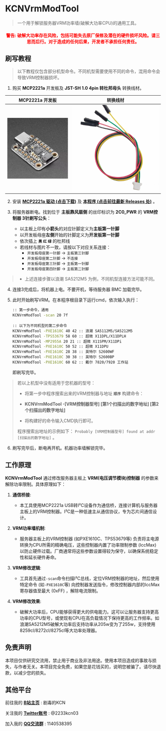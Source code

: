 # KCNVrmModTool

> 一个用于解锁服务器VRM功率墙(破解大功率CPU)的通用工具。

<h4 style="color:red; text-align:center;"> 
警告: 破解大功率存在风险，包括可能失去原厂保修及潜在的硬件损坏风险。请三思而后行。对于造成的任何后果，开发者不承担任何责任。
</h4>

## 刷写教程
> 以下教程仅包含部分机型命令。不同机型需要使用不同的命令，混用命令会导致VRM控制器损坏。

1. 购买 **MCP2221a** 开发板及 **JST-SH 1.0 4pin 转杜邦母头** 转换线材。

| MCP2221a 开发板 | 转换线材 |
|-----------------|---------|
| ![MCP2221a](./Docs/images/MCP2221a.png) | ![JST-SH4pin](./Docs/images/JST.png) |

2. 安装 **[MCP2221a 驱动 (点击下载)](https://ww1.microchip.com/downloads/aemDocuments/documents/OTH/ProductDocuments/SoftwareLibraries/Firmware/MCP2221_Windows_Driver_2021-02-22.zip)** 及 **[本程序 (点击前往最新 Releases 处)](https://github.com/JDDKCN/KCNVrmModTool/releases)** 。

3. 将服务器断电。找到位于 **主板靠风扇侧** 的丝印标识为 **2C0_PWR** 的 **VRM控制器 3针刷写公头**：
   - 以主板上印有**小箭头**的对应针脚定义为**主板第一针脚**
   - 以开发板母座**左侧**开始的针脚定义为**开发板第一针脚**
   - 依次插上 **`黑` `红` `绿`** 的杜邦线
   - 若线材与图片不一致，请按以下对应关系连接：
     - `开发板母座第一针脚` → `主板第三针脚`
     - `开发板母座第二针脚` → `不连接`
     - `开发板母座第三针脚` → `主板第一针脚`
     - `开发板母座第四针脚` → `主板第二针脚`
       
> - 上述连接步骤以浪潮 SA5212M5 为例，不同机型连接方法可能不同。

4. 连接3完成后，将机器上电。不要开机，等待服务器 BMC 加载完毕。

5. 此时开始刷写VRM。在本程序根目录下运行cmd，依次输入执行：
   ```bash
   :: 第一步命令，通用
   KCNVrmModTool -scan 20 7f 

   :: 以下为不同机型的第二步命令
   KCNVrmModTool -PXE1610C 40 42 :: 浪潮 SA5112M5/SA5212M5
   KCNVrmModTool -TPS53679 58 60 :: 超微 X11DPL/X11DPLH
   KCNVrmModTool -MP2955A 20 21 :: 超微 X11SPM/X11DPi
   KCNVrmModTool -PXE1610C 50 52 :: 超微 X11DPU
   KCNVrmModTool -PXE1610C 28 38 :: 英特尔 S2600WF
   KCNVrmModTool -PXE1610C 30 38 :: 英特尔 S2600BP
   KCNVrmModTool -PXE1610C 60 62 :: 戴尔 7820/7920 工作站
   ```
   即刷写完毕。

> 若以上机型中没有适用于您机器的型号：
> 
> - 将第一步中程序搜索出来的VRM控制器与地址 **`顺序`** 构建命令：
>
> - **KCNVrmModTool -[VRM控制器型号] [第1个扫描出的数字地址] [第2个扫描出的数字地址]**
>
> - 将构建好的命令输入CMD执行即可。
>
> 程序搜索出地址的示例如下： `Probably [VRM控制器型号] found at addr [扫描出的数字地址]` 。

6. 刷写完毕后，断电再开机。机器功率墙解锁完毕。

## 工作原理

**KCNVrmModTool** 通过修改服务器主板上 **VRM(电压调节模块)控制器** 的参数来解除功率限制。具体原理如下：

1. **通信桥接**: 
   - 本工具使用MCP2221a USB转I²C设备作为通信桥，连接计算机与服务器主板上的VRM控制器。I²C是一种低速主从通信协议，专为芯片间通信设计。

2. **VRM功率墙机制**:
   - 服务器主板上的VRM控制器 (如PXE1610C、TPS53679等) 负责将主电源转换为CPU所需的精确电压，这些控制器内置了功率限制参数 (IccMax) 以防止硬件过载。厂商通常将这些参数设置得较为保守，以确保系统稳定性和延长硬件寿命。

3. **VRM修改逻辑**:
   - 工具首先通过`-scan`命令扫描I²C总线，定位VRM控制器的地址，然后使用特定命令 (如`-PXE1610C`等) 向控制器发送指令，修改控制器内部的IccMax寄存器值至最大 (0xFF) ，解除电流限制。

4. **VRM修改效果**:
   - 破解大功率后，CPU能够获得更大的供电能力。这可以让服务器支持更高功率的CPU型号，或使现有CPU在高负载情况下保持更高的工作频率。如浪潮SA5212M5破解大功率后支持功率从205w变为了255w，支持使用8259cl/8272cl/8275cl等大功率处理器。

## 免责声明
本项目仅供研究交流用，禁止用于商业及非法用途。使用本项目造成的事故与损失，与作者无关。本项目完全免费，如果您是花钱买的，说明您被骗了。请尽快退款，以减少您的损失。

## 其他平台
前往我的 [**B站主页**](https://space.bilibili.com/475547854/) : 剧毒的KCN

关注我的 [**Twitter账号**](https://twitter.com/2233KCN03) : @2233kcn03

加入我的 [**QQ交流群**](http://qm.qq.com/cgi-bin/qm/qr?_wv=1027&k=_-W8U_Mrz_nOu3eD_u3VGiPICKe9t7zY&authKey=rB2PW5mIrIY3ARjMqqWtw%2F2Qpejm5EArmuy95Wq1GfC7gLzUzTRATTnULKUKtb76&noverify=0&group_code=1140538395) : 1140538395
